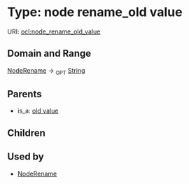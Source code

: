 
# Type: node rename_old value




URI: [ocl:node_rename_old_value](http://w3id.org/oclnode_rename_old_value)


## Domain and Range

[NodeRename](NodeRename.md) ->  <sub>OPT</sub> [String](types/String.md)

## Parents

 *  is_a: [old value](old_value.md)

## Children


## Used by

 * [NodeRename](NodeRename.md)
